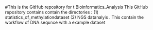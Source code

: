 #This is the GitHub repository for t Bioinformatics_Analysis
This GitHub repository contains contain the  directories : (1) statistics_of_methylationdataset (2) NGS datanalyis . This contain the workflow of DNA sequnce with a example dataset
